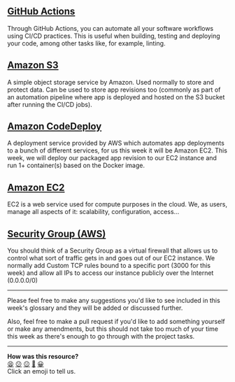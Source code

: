 ## [GitHub Actions](https://github.com/features/actions)
Through GitHub Actions, you can automate all your software workflows using CI/CD practices. This is useful when building, testing and deploying your code, among other tasks like, for example, linting.

## [Amazon S3](https://aws.amazon.com/s3/)
A simple object storage service by Amazon. Used normally to store and protect data. Can be used to store app revisions too (commonly as part of an automation pipeline where app is deployed and hosted on the S3 bucket after running the CI/CD jobs).

## [Amazon CodeDeploy](https://docs.amazonaws.cn/en_us/codedeploy/latest/userguide/welcome.html)
A deployment service provided by AWS which automates app deployments to a bunch of different services, for us this week it will be Amazon EC2. This week, we will deploy our packaged app revision to our EC2 instance and run 1+ container(s) based on the Docker image.

## [Amazon EC2](https://aws.amazon.com/ec2/)
EC2 is a web service used for compute purposes in the cloud. We, as users, manage all aspects of it: scalability, configuration, access...

## [Security Group (AWS)](https://docs.aws.amazon.com/AWSEC2/latest/UserGuide/ec2-security-groups.html)
You should think of a Security Group as a virtual firewall that allows us to control what sort of traffic gets in and goes out of our EC2 instance. We normally add Custom TCP rules bound to a specific port (3000 for this week) and allow all IPs to access our instance publicly over the Internet (0.0.0.0/0)

---

Please feel free to make any suggestions you'd like to see included in this week's glossary and they will be added or discussed further.

Also, feel free to make a pull request if you'd like to add something yourself or make any amendments, but this should not take too much of your time this week as there's enough to go through with the project tasks.

<!-- BEGIN GENERATED SECTION DO NOT EDIT -->

---

**How was this resource?**  
[😫](https://airtable.com/shrUJ3t7KLMqVRFKR?prefill_Repository=devops-course&prefill_File=glossary/week-3.md&prefill_Sentiment=😫) [😕](https://airtable.com/shrUJ3t7KLMqVRFKR?prefill_Repository=devops-course&prefill_File=glossary/week-3.md&prefill_Sentiment=😕) [😐](https://airtable.com/shrUJ3t7KLMqVRFKR?prefill_Repository=devops-course&prefill_File=glossary/week-3.md&prefill_Sentiment=😐) [🙂](https://airtable.com/shrUJ3t7KLMqVRFKR?prefill_Repository=devops-course&prefill_File=glossary/week-3.md&prefill_Sentiment=🙂) [😀](https://airtable.com/shrUJ3t7KLMqVRFKR?prefill_Repository=devops-course&prefill_File=glossary/week-3.md&prefill_Sentiment=😀)  
Click an emoji to tell us.

<!-- END GENERATED SECTION DO NOT EDIT -->
